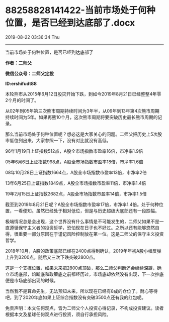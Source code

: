 # 88258828141422-当前市场处于何种位置，是否已经到达底部了.docx

2019-08-22 03:36:34 Thu

----

当前市场处于何种位置，是否已经到达底部了

__作者：二师父__

__微信公众号：二师父定投__

__ID:ershifudt88__

本轮熊市从2015年6月12日股灾开始下跌，到如今2019年8月21日已经整整4年零2个月的时间了。

从02年到05年第三次熊市周期持续时间为3年半，从09年到13年第4次熊市周期持续时间为5年。如果再熊10个月，这次熊市周期将要突破历史最长熊市周期的记录。

那么当前市场处于何种位置呢？想必这是大家关心的问题。二师父把历史上5次股市低位列出来，大家参照一下，没有对比就没有高低。

96年1月19日上证指数512点，A股全市场指数市盈率16倍，市净率1\.9倍

05年6月6日上证指数998点，A股全市场指数市盈率18倍，市净率1\.6倍

08年10月28日上证指数1664点，A股全市场指数市盈率13倍，市净率2倍

13年6月25日上证指数1849点，A股全市场指数市盈率11倍，市净率1\.4倍

19年2月15日上证指数2682点，A股全市场指数市盈率14倍，市净率1\.5倍

截至到2019年8月21日呢？A股全市场指数市盈率17倍，市净率1\.4倍。处于何种位置，一看便知。虽然已经处于相对低位，但是与历史超级大底部还有一段跌幅。

极端情况总是会出现，这个世界没有什么事情是不可能发生的，二师父如果不是一直遵循保守主义者的投资哲学，恐怕现在日子也不好过。之所以还有能够悠然自得，很重要一部分原因在于谨记风险控制放在第一位。这是二师父的保守主义投资哲学。

2018年10月，A股的政策底部已经在2400点得到确认，2019年年初A股小幅反弹上升到3200点，随后又三次下跌突破2800点。

这是一个支撑位置，如果未来把2800点顶破，那么二师父判断还会继续深蹲，确立市场底部，熔断底和政策底之前都经历过，市场底却依然没有出现，下一次抄底便是市场底部出现的时候。

当然我不是算命先生，无法预知未来，所以现在已经有8成的仓位了。耐心等待吧，到了2020年底如果上证综合指数没有突破3500点还有我的红包呢。

免责声明：本文任何观点，皆为二师父个人投资心得记录，不构成投资建议。读者根据本文及星球任何观点进行投资，须自行承担风险。

